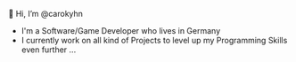 👋 Hi, I’m @carokyhn
 - I'm a Software/Game Developer who lives in Germany
 - I currently work on all kind of Projects to level up my Programming Skills even further
 ...

<!---
carokyhn/carokyhn is a ✨ special ✨ repository because its `README.md` (this file) appears on your GitHub profile.
You can click the Preview link to take a look at your changes.
--->
